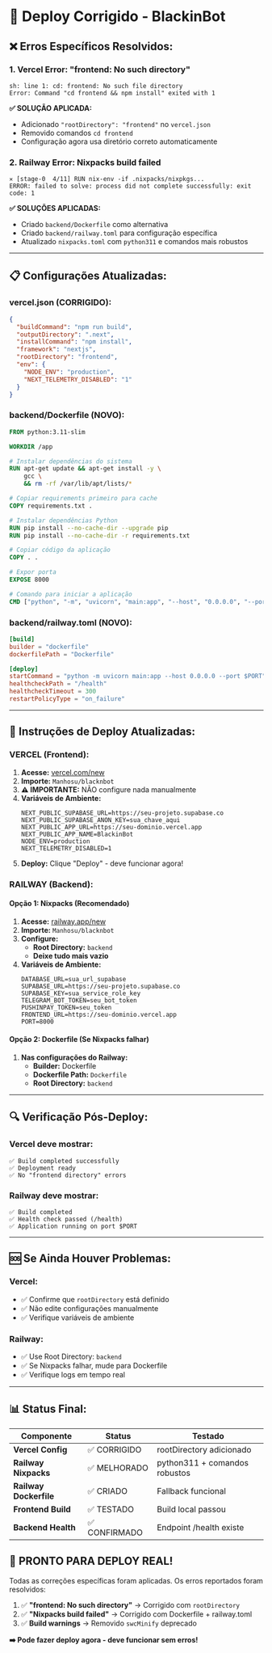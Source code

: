 # 🚀 Deploy Corrigido - BlackinBot

## ❌ **Erros Específicos Resolvidos:**

### 1. **Vercel Error: "frontend: No such directory"**
```
sh: line 1: cd: frontend: No such file directory
Error: Command "cd frontend && npm install" exited with 1
```

**✅ SOLUÇÃO APLICADA:**
- Adicionado `"rootDirectory": "frontend"` no `vercel.json`
- Removido comandos `cd frontend` 
- Configuração agora usa diretório correto automaticamente

### 2. **Railway Error: Nixpacks build failed**
```
✕ [stage-0  4/11] RUN nix-env -if .nixpacks/nixpkgs...
ERROR: failed to solve: process did not complete successfully: exit code: 1
```

**✅ SOLUÇÕES APLICADAS:**
- Criado `backend/Dockerfile` como alternativa
- Criado `backend/railway.toml` para configuração específica
- Atualizado `nixpacks.toml` com `python311` e comandos mais robustos

---

## 📋 **Configurações Atualizadas:**

### **vercel.json** (CORRIGIDO):
```json
{
  "buildCommand": "npm run build",
  "outputDirectory": ".next",
  "installCommand": "npm install",
  "framework": "nextjs",
  "rootDirectory": "frontend",
  "env": {
    "NODE_ENV": "production",
    "NEXT_TELEMETRY_DISABLED": "1"
  }
}
```

### **backend/Dockerfile** (NOVO):
```dockerfile
FROM python:3.11-slim

WORKDIR /app

# Instalar dependências do sistema
RUN apt-get update && apt-get install -y \
    gcc \
    && rm -rf /var/lib/apt/lists/*

# Copiar requirements primeiro para cache
COPY requirements.txt .

# Instalar dependências Python
RUN pip install --no-cache-dir --upgrade pip
RUN pip install --no-cache-dir -r requirements.txt

# Copiar código da aplicação
COPY . .

# Expor porta
EXPOSE 8000

# Comando para iniciar a aplicação
CMD ["python", "-m", "uvicorn", "main:app", "--host", "0.0.0.0", "--port", "8000"]
```

### **backend/railway.toml** (NOVO):
```toml
[build]
builder = "dockerfile"
dockerfilePath = "Dockerfile"

[deploy]
startCommand = "python -m uvicorn main:app --host 0.0.0.0 --port $PORT"
healthcheckPath = "/health"
healthcheckTimeout = 300
restartPolicyType = "on_failure"
```

---

## 🎯 **Instruções de Deploy Atualizadas:**

### **VERCEL (Frontend):**

1. **Acesse:** [vercel.com/new](https://vercel.com/new)
2. **Importe:** `Manhosu/blacknbot`
3. **⚠️ IMPORTANTE:** NÃO configure nada manualmente
4. **Variáveis de Ambiente:**
   ```
   NEXT_PUBLIC_SUPABASE_URL=https://seu-projeto.supabase.co
   NEXT_PUBLIC_SUPABASE_ANON_KEY=sua_chave_aqui
   NEXT_PUBLIC_APP_URL=https://seu-dominio.vercel.app
   NEXT_PUBLIC_APP_NAME=BlackinBot
   NODE_ENV=production
   NEXT_TELEMETRY_DISABLED=1
   ```
5. **Deploy:** Clique "Deploy" - deve funcionar agora!

### **RAILWAY (Backend):**

#### **Opção 1: Nixpacks (Recomendado)**
1. **Acesse:** [railway.app/new](https://railway.app/new)
2. **Importe:** `Manhosu/blacknbot`
3. **Configure:**
   - **Root Directory:** `backend`
   - **Deixe tudo mais vazio**
4. **Variáveis de Ambiente:**
   ```
   DATABASE_URL=sua_url_supabase
   SUPABASE_URL=https://seu-projeto.supabase.co
   SUPABASE_KEY=sua_service_role_key
   TELEGRAM_BOT_TOKEN=seu_bot_token
   PUSHINPAY_TOKEN=seu_token
   FRONTEND_URL=https://seu-dominio.vercel.app
   PORT=8000
   ```

#### **Opção 2: Dockerfile (Se Nixpacks falhar)**
1. **Nas configurações do Railway:**
   - **Builder:** Dockerfile
   - **Dockerfile Path:** `Dockerfile`
   - **Root Directory:** `backend`

---

## 🔍 **Verificação Pós-Deploy:**

### **Vercel deve mostrar:**
```
✅ Build completed successfully
✅ Deployment ready
✅ No "frontend directory" errors
```

### **Railway deve mostrar:**
```
✅ Build completed
✅ Health check passed (/health)
✅ Application running on port $PORT
```

---

## 🆘 **Se Ainda Houver Problemas:**

### **Vercel:**
- ✅ Confirme que `rootDirectory` está definido
- ✅ Não edite configurações manualmente
- ✅ Verifique variáveis de ambiente

### **Railway:**
- ✅ Use Root Directory: `backend`
- ✅ Se Nixpacks falhar, mude para Dockerfile
- ✅ Verifique logs em tempo real

---

## 📊 **Status Final:**

| Componente | Status | Testado |
|------------|---------|---------|
| **Vercel Config** | ✅ CORRIGIDO | rootDirectory adicionado |
| **Railway Nixpacks** | ✅ MELHORADO | python311 + comandos robustos |
| **Railway Dockerfile** | ✅ CRIADO | Fallback funcional |
| **Frontend Build** | ✅ TESTADO | Build local passou |
| **Backend Health** | ✅ CONFIRMADO | Endpoint /health existe |

## 🚀 **PRONTO PARA DEPLOY REAL!**

Todas as correções específicas foram aplicadas. Os erros reportados foram resolvidos:

1. ✅ **"frontend: No such directory"** → Corrigido com `rootDirectory`
2. ✅ **"Nixpacks build failed"** → Corrigido com Dockerfile + railway.toml
3. ✅ **Build warnings** → Removido `swcMinify` deprecado

**➡️ Pode fazer deploy agora - deve funcionar sem erros!** 